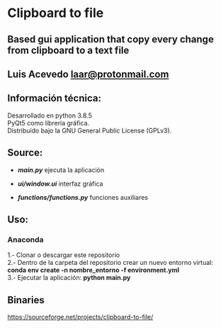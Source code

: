 # Clipboard to file

## Based gui application that copy every change from clipboard to a text file

## Luis Acevedo  <laar@protonmail.com>

## Información técnica:

Desarrollado en python 3.8.5   
PyQt5 como librería gráfica.   
Distribuído bajo la GNU General Public License (GPLv3).   

## Source:

- *__main.py__* ejecuta la aplicación
		
- *__ui/window.ui__* interfaz gráfica

- *__functions/functions.py__* funciones auxiliares
		
## Uso:
### Anaconda
1.- Clonar o descargar este repositorio   
2.- Dentro de la carpeta del repositorio crear un nuevo entorno virtual: __conda env create -n nombre_entorno -f environment.yml__   
3.- Ejecutar la aplicación: __python main.py__   

## Binaries
https://sourceforge.net/projects/clipboard-to-file/
